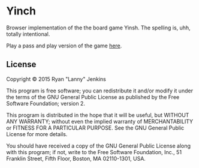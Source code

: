 # Yinch

Browser implementation of the the board game Yinsh. The spelling is, uhh, totally intentional.

Play a pass and play version of the game [here](http://ryanjenkins.github.io/Yinch/).

## License

Copyright © 2015 Ryan "Lanny" Jenkins

This program is free software; you can redistribute it and/or
modify it under the terms of the GNU General Public License
as published by the Free Software Foundation; version 2.

This program is distributed in the hope that it will be useful,
but WITHOUT ANY WARRANTY; without even the implied warranty of
MERCHANTABILITY or FITNESS FOR A PARTICULAR PURPOSE.  See the
GNU General Public License for more details.

You should have received a copy of the GNU General Public License
along with this program; if not, write to the Free Software
Foundation, Inc., 51 Franklin Street, Fifth Floor, Boston, MA  02110-1301, USA.
